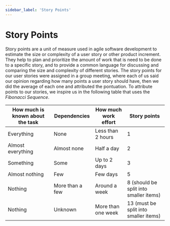 ```yaml
---
sidebar_label: 'Story Points'
---
```


# Story Points

Story points are a unit of measure used in agile software development to estimate the size or complexity of a user story or other product increment. They help to plan and prioritize the amount of work that is need to be done to a specific story, and to provide a common language for discussing and comparing the size and complexity of different stories. The story points for our user stories were assigned in a group meeting, where each of us said our opinion regarding how many points a user story should have, then we did the average of each one and attributed the pontuation. To attribute points to our stories, we inspire us in the following table that uses the *Fibonacci Sequence*.



| How much is known about the task | Dependencies | How much work effort | Story points |
| --- | --- | --- | --- |
| Everything | None | Less than 2 hours | 1 |
| Almost everything | Almost none | Half a day | 2 |
| Something | Some | Up to 2 days | 3 |
| Almost nothing | Few | Few days | 5 |
| Nothing | More than a few | Around a week | 8 (should be split into smaller items) |
| Nothing | Unknown | More than one week | 13 (must be split into smaller items) |